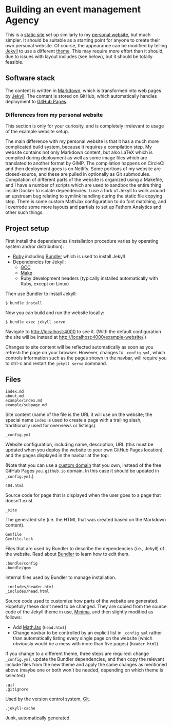 # Building an event management Agency

This is a [static
site](https://www.netguru.com/blog/what-are-static-site-generators)
set up similarly to my [personal
website](https://intuitiveexplanations.com/), but much simpler. It
should be suitable as a starting point for anyone to create their own
personal website. Of course, the appearance can be modified by telling
[Jekyll](https://jekyllrb.com/) to use a different
[theme](https://jekyllthemes.io/). This may require more effort than
it should, due to issues with layout includes (see below), but it
should be totally feasible.

## Software stack

The content is written in
[Markdown](https://www.markdownguide.org/getting-started/), which is
transformed into web pages by [Jekyll](https://jekyllrb.com/). The
content is stored on GitHub, which automatically handles deployment to
[GitHub Pages](https://pages.github.com/).

### Differences from my personal website

This section is only for your curiosity, and is completely irrelevant
to usage of the example website setup.

The main difference with my personal website is that it has a much
more complicated build system, because it requires a compilation step.
My website contains not only Markdown content, but also LaTeX which is
compiled during deployment as well as some image files which are
translated to another format by GIMP. The compilation happens on
CircleCI and then deployment goes is on Netlify. Some portions of my
website are closed-source, and these are pulled in optionally as Git
submodules. Compilation of different parts of the website is organized
using a Makefile, and I have a number of scripts which are used to
sandbox the entire thing inside Docker to isolate dependencies. I use
a fork of Jekyll to work around an upstream bug relating to symlink
handling during the static file copying step. There is some custom
MathJax configuration to do font matching, and I overrode some more
layouts and partials to set up Fathom Analytics and other such things.

## Project setup

First install the dependencies (installation procedure varies by
operating system and/or distribution):

* [Ruby](https://www.ruby-lang.org/en/) including
  [Bundler](https://bundler.io/) which is used to install Jekyll
* Dependencies for Jekyll:
    * [GCC](https://gcc.gnu.org/)
    * [Make](https://www.gnu.org/software/make/)
    * Ruby development headers (typically installed automatically with
      Ruby, except on Linux)

Then use Bundler to install Jekyll:

    $ bundle install

Now you can build and run the website locally:

    $ bundle exec jekyll serve

Navigate to <http://localhost:4000> to see it. (With the default
configuration the site will be instead at
<http://localhost:4000/example-website/>.)

Changes to site content will be reflected automatically as soon as you
refresh the page on your browser. However, changes to `_config.yml`,
which controls information such as the pages shown in the navbar, will
require you to ctrl-c and restart the `jekyll serve` command.

## Files

    index.md
    about.md
    example/index.md
    example/subpage.md

Site content (name of the file is the URL it will use on the website;
the special name `index` is used to create a page with a trailing
slash, traditionally used for overviews or listings).

    _config.yml

Website configuration, including name, description, URL (this must be
updated when you deploy the website to your own GitHub Pages
location), and the pages displayed in the navbar at the top:

(Note that you can use a [custom
domain](https://docs.github.com/en/github/working-with-github-pages/configuring-a-custom-domain-for-your-github-pages-site)
that you own, instead of the free GitHub Pages `you.github.io` domain.
In this case it should be updated in `_config.yml`.)

    404.html

Source code for page that is displayed when the user goes to a page
that doesn't exist.

    _site

The generated site (i.e. the HTML that was created based on the
Markdown content).

    Gemfile
    Gemfile.lock

Files that are used by Bundler to describe the dependencies (i.e.,
Jekyll) of the website. Read about [Bundler](https://bundler.io/) to
learn how to edit them.

    .bundle/config
    .bundle/gem

Internal files used by Bundler to manage installation.

    _includes/header.html
    _includes/head.html

Source code used to customize how parts of the website are generated.
Hopefully these don't need to be changed. They are copied from the
source code of the Jekyll theme in use,
[Minima](https://github.com/jekyll/minima), and then slightly modified
as follows:

* Add [MathJax](https://www.mathjax.org/) (`head.html`)
* Change navbar to be controlled by an explicit list in `_config.yml`
  rather than automatically listing every single page on the website
  (which obviously would be a mess with more than five pages)
  (`header.html`).

If you change to a different theme, three steps are required: change
`_config.yml`, update the Bundler dependencies, and then copy the
relevant include files from the new theme and apply the same changes
as mentioned above (maybe one or both won't be needed, depending on
which theme is selected).

    .git
    .gitignore

Used by the version control system, [Git](https://git-scm.com/).

    .jekyll-cache

Junk, automatically generated.
